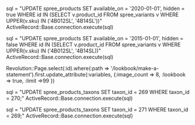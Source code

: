 sql = "UPDATE spree_products SET available_on = '2020-01-01', hidden = true
WHERE id IN
(SELECT v.product_id FROM spree_variants v
WHERE UPPER(v.sku) IN ('4B012SL', '4B14SL'))"
 ActiveRecord::Base.connection.execute(sql)

sql = "UPDATE spree_products SET available_on = '2015-01-01', hidden = false
WHERE id IN
(SELECT v.product_id FROM spree_variants v
WHERE UPPER(v.sku) IN ('4B012SL', '4B14SL))"
 ActiveRecord::Base.connection.execute(sql)

Revolution::Page.select(:id).where(:path => '/lookbook/make-a-statement').first.update_attribute(:variables, {:image_count => 8, :lookbook => true, :limit =>99 })


sql = "UPDATE spree_products_taxons SET taxon_id = 269 WHERE taxon_id = 270;"
ActiveRecord::Base.connection.execute(sql)



sql = "UPDATE spree_products_taxons SET taxon_id = 271 WHERE taxon_id = 269;"
ActiveRecord::Base.connection.execute(sql)
